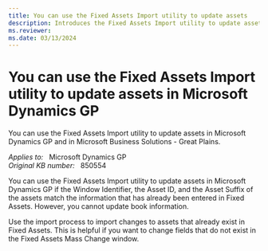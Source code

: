 ```yaml
---
title: You can use the Fixed Assets Import utility to update assets
description: Introduces the Fixed Assets Import utility to update assets in Microsoft Dynamics GP.
ms.reviewer:
ms.date: 03/13/2024
---
```

# You can use the Fixed Assets Import utility to update assets in Microsoft Dynamics GP

You can use the Fixed Assets Import utility to update assets in Microsoft Dynamics GP and in Microsoft Business Solutions - Great Plains.

_Applies to:_ &nbsp; Microsoft Dynamics GP  
_Original KB number:_ &nbsp; 850554

You can use the Fixed Assets Import utility to update assets in Microsoft Dynamics GP if the Window Identifier, the Asset ID, and the Asset Suffix of the assets match the information that has already been entered in Fixed Assets. However, you cannot update book information.

Use the import process to import changes to assets that already exist in Fixed Assets. This is helpful if you want to change fields that do not exist in the Fixed Assets Mass Change window.
